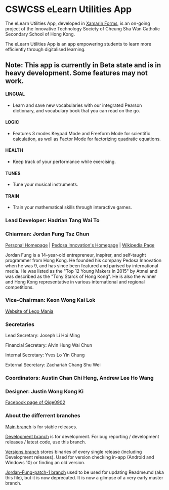 # CSWCSS eLearn Utilities App
The eLearn Utilities App, developed in [Xamarin Forms](https://www.xamarin.com/forms), is an on-going project of the Innovative Technology Society of Cheung Sha Wan Catholic Secondary School of Hong Kong.

The eLearn Utilities App is an app empowering students to learn more efficiently through digitalised learning.

## Note: This app is currently in Beta state and is in heavy development. Some features may not work.

#### LINGUAL
- Learn and save new vocabularies with our integrated Pearson dictionary, and vocabulary book that you can read on the go.

#### LOGIC
- Features 3 modes Keypad Mode and Freeform Mode for scientific calculation, as well as Factor Mode for factorizing quadratic equations.

#### HEALTH
- Keep track of your performance while exercising.

#### TUNES
- Tune your musical instruments.

#### TRAIN
- Train your mathematical skills through interactive games.

### Lead Developer: Hadrian Tang Wai To

### Chiarman: Jordan Fung Tsz Chun
[Personal Homepage](http://www.jordanfung.com) | [Pedosa Innovation's Homepage](http://www.pedosa.com.hk/) | [Wikipedia Page](http://www.wikipedia.org/wiki/Jordan_Fung)

Jordan Fung is a 14-year-old entrepreneur, inspirer, and self-taught programmer from Hong Kong. He founded his company Pedosa Innovation when he was 9, and has since been featured and parised by international media. He was listed as the "Top 12 Young Makers in 2015" by Atmel and was described as the "Tony Starck of Hong Kong". He is also the winner and Hong Kong representative in various international and regional competitions.

### Vice-Chairman: Keon Wong Kai Lok 

[Website of Lego Mania](http://designheaven8.wixsite.com/lego-mania-official)

### Secretaries
Lead Secretary: Joseph Li Hoi Ming

Financial Secretary: Alvin Hung Wai Chun

Internal Secretary: Yves Lo Yin Chung

External Secretary: Zachariah Chang Shu Wei

### Coordinators: Austin Chan Chi Heng, Andrew Lee Ho Wang

### Designer: Justin Wong Kong Ki

[Facebook page of Qige0902](https://www.facebook.com/qige0902/)

### About the differrent branches

[Main branch](https://github.com/happypig375/innotech-elearning/tree/master) is for stable releases.

[Development branch](https://github.com/happypig375/innotech-elearning/tree/Development) is for development.
For bug reporting / development releases / latest code, use this branch.

[Versions branch](https://github.com/happypig375/innotech-elearning/tree/Versions) stores binaries of every single release (including Development releases).
Used for version checking in-app (Android and Windows 10) or finding an old version.

[Jordan-Fung-patch-1 branch](https://github.com/happypig375/innotech-elearning/tree/Jordan-Fung-patch-1) used to be used for updating Readme.md (aka this file), but it is now deprecated. It is now a glimpse of a very early master branch.
